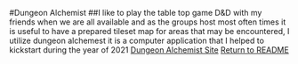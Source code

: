 #Dungeon Alchemist
##I like to play the table top game D&D with my friends when we are all available and as the groups host most often times it is useful to have a prepared tileset map for areas that may be encountered, I utilize dungeon alchemest it is a computer application that I helped to kickstart during the year of 2021
[Dungeon Alchemist Site](https://www.dungeonalchemist.com/)
[Return to README](https://github.com/JusticeGtrrz/README.md/tree/main)
